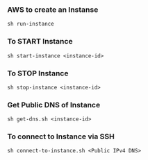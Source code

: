 ### AWS to create an Instanse
`sh run-instance`

### To START Instance
`sh start-instance <instance-id>`

### To STOP Instance
`sh stop-instance <instance-id>`

### Get Public DNS of Instance
`sh get-dns.sh <instance-id>`

### To connect to Instance via SSH
`sh connect-to-instance.sh <Public IPv4 DNS>`
